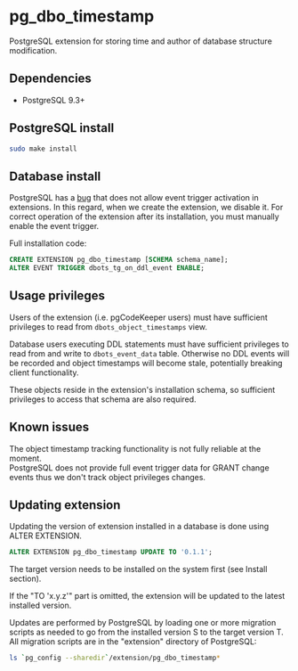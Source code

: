 pg_dbo_timestamp
==================

PostgreSQL extension for storing time and author of database structure modification.

Dependencies
------------

 * PostgreSQL 9.3+

PostgreSQL install
-------

```sh
sudo make install
```

Database install
---------------

PostgreSQL has a [bug](https://www.postgresql.org/message-id/20170913075559.25630.41587@wrigleys.postgresql.org) that does not allow event trigger activation in extensions. In this regard, when we create the extension, we disable it. For correct operation of the extension after its installation, you must manually enable the event trigger. 

Full installation code:

```sql
CREATE EXTENSION pg_dbo_timestamp [SCHEMA schema_name];
ALTER EVENT TRIGGER dbots_tg_on_ddl_event ENABLE;
```

Usage privileges
---------------

Users of the extension (i.e. pgCodeKeeper users) must have sufficient privileges to read from `dbots_object_timestamps` view.

Database users executing DDL statements must have sufficient privileges to read from and write to `dbots_event_data` table. Otherwise no DDL events will be recorded and object timestamps will become stale, potentially breaking client functionality.

These objects reside in the extension's installation schema, so sufficient privileges to access that schema are also required.

Known issues
----------------

The object timestamp tracking functionality is not fully reliable at the moment.  
PostgreSQL does not provide full event trigger data for GRANT change events thus we don't track object privileges changes.

Updating extension
----------------

Updating the version of extension installed in a database
is done using ALTER EXTENSION.

```sql
ALTER EXTENSION pg_dbo_timestamp UPDATE TO '0.1.1';
```

The target version needs to be installed on the system first
(see Install section).

If the "TO 'x.y.z'" part is omitted, the extension will be updated to the
latest installed version.

Updates are performed by PostgreSQL by loading one or more migration scripts
as needed to go from the installed version S to the target version T.
All migration scripts are in the "extension" directory of PostgreSQL:

```sh
ls `pg_config --sharedir`/extension/pg_dbo_timestamp*
```
